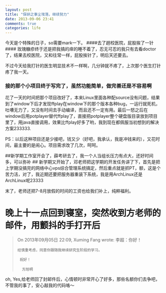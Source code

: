 ```yaml
---
layout: post
title: "保研之事尘埃落，继续努力"
date: 2013-09-06 23:41
comments: true
categories: life
---
```

今天是个特殊的日子，so需要mark一下。
####去了趟校医院，屁股挨了一针####
玫瑰糠疹终于还是把我搞的痒的睡不着了，忍无可忍的我只有去看doctor了，结果去校医院，又和往常一样，屁股挨针了，明后天还要去。

不过今天给我打针的医生明显技术不一样啊，几分钟就不疼了，上次那个医生打针疼了我一天。

### 接的那个小项目终于写完了，虽然功能简单，做完善还是不容易啊 ###
花了一天的时间把那个项目改好了，本来Linux里面各种配source没有问题，结果到了window下后才发现ffplay在window下的那个版本各种bug，一运行就死机，吐嘈无力了，又没有时间去手动编译，而且还不一定有用。最后一怒之后在window后用potplayer替代ffplay了，直接把potplayer整个硬盘版目录放到项目里了，用java直接调用，效果比ffplay好多了哟，我到现在都佩服当初想到的解决方案233333.
<!-- more -->
PS：以后这种项目还是少接吧，钱又少（好吧，我承认，我是冲钱来的），又花时间，最主要的是闹心。项目需求改了几次，呵呵。

##新学期工作室开会了，薛考研去了，我一个人当组长压力有点大，还好时间多，可以弥补 ##
新学期又开始了，邓老师把这学期的开发任务讲了下，首先是把上学期没搞完的网络中心vps综合管理系统搞定，然后重点就是抓PT，额，这是个苦力活，对了，我近期还要把服务器重装下系统，我是用ArchLinux还是ArchLinux呢23333

末了，老师还把7-8月放假的时间的工资也给我们补上，纯粹福利。

# 晚上十一点回到寝室，突然收到方老师的邮件，用颤抖的手打开后 #
>  On 2013年09月05日 22:09, Xuming Fang wrote:
>    李超：你好！
>     
>     经慎重考虑，同意你跟随我继续研究生阶段的学习。
>      
>      祝好！
>       
>       方旭明

oh, Yes,给老师回了封邮件后，心情顿时非常开心了好多，那些名额你们去争吧，不管我的事了，安心敲我的代码咯～

